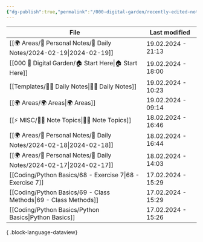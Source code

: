 ```yaml
---
{"dg-publish":true,"permalink":"/000-digital-garden/recently-edited-notes/","dgPassFrontmatter":true,"noteIcon":"3","created":"2023-12-14T09:05:52.599+05:30","updated":"2023-12-14T09:12:44.868+05:30"}
---
```


| File                                                                    | Last modified      |
| ----------------------------------------------------------------------- | ------------------ |
| [[🌍 Areas/📧 Personal Notes/📓 Daily Notes/2024-02-19\|2024-02-19]] | 19.02.2024 - 21:13 |
| [[000 🏡 Digital Garden/🏠 Start Here\|🏠 Start Here]]               | 19.02.2024 - 18:00 |
| [[Templates/✍🏻 Daily Notes\|✍🏻 Daily Notes]]                       | 19.02.2024 - 10:23 |
| [[🌍 Areas/🌍 Areas\|🌍 Areas]]                                      | 19.02.2024 - 09:14 |
| [[⚡ MISC/✍🏻 Note Topics\|✍🏻 Note Topics]]                          | 18.02.2024 - 16:46 |
| [[🌍 Areas/📧 Personal Notes/📓 Daily Notes/2024-02-18\|2024-02-18]] | 18.02.2024 - 16:44 |
| [[🌍 Areas/📧 Personal Notes/📓 Daily Notes/2024-02-17\|2024-02-17]] | 18.02.2024 - 14:03 |
| [[Coding/Python Basics/68 - Exercise 7\|68 - Exercise 7]]            | 17.02.2024 - 15:29 |
| [[Coding/Python Basics/69 - Class Methods\|69 - Class Methods]]      | 17.02.2024 - 15:29 |
| [[Coding/Python Basics/Python Basics\|Python Basics]]                | 17.02.2024 - 15:26 |

{ .block-language-dataview}